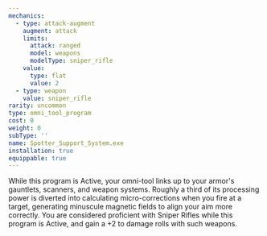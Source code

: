 ```yaml
---
mechanics:
  - type: attack-augment
    augment: attack
    limits:
      attack: ranged
      model: weapons
      modelType: sniper_rifle
    value:
      type: flat
      value: 2
  - type: weapon
    value: sniper_rifle
rarity: uncommon
type: omni_tool_program
cost: 0
weight: 0
subType: ''
name: Spotter_Support_System.exe
installation: true
equippable: true
---
```

While this program is Active, your omni-tool links up to your armor's gauntlets, scanners, and weapon systems. Roughly
a third of its processing power is diverted into calculating micro-corrections when you fire at a target, generating
minuscule magnetic fields to align your aim more correctly. You are considered proficient with Sniper Rifles while this
program is Active, and gain a +2 to damage rolls with such weapons.
